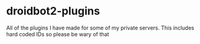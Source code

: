 # droidbot2-plugins
All of the plugins I have made for some of my private servers. This includes hard coded IDs so please be wary of that
